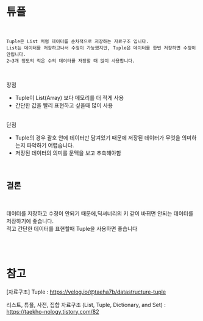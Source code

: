 # 튜플

<br/>

    Tuple은 List 처럼 데이터를 순차적으로 저장하는 자료구조 입니다.
    List는 데이터를 저장하고나서 수정이 가능했지만, Tuple은 데이터를 한번 저장하면 수정이 안됩니다.
    2~3개 정도의 적은 수의 데이터를 저장할 때 많이 사용합니다.

<br/>

장점

- Tuple이 List(Array) 보다 메모리를 더 적게 사용
- 간단한 값을 빨리 표현하고 싶을때 많이 사용
  <br/><br/>

단점

- Tuple의 경우 괄호 안에 데이터만 담겨있기 때문에 저장된 데이터가 무엇을 의미하는지 파악하기 어렵습니다.
- 저장된 데이터의 의미를 문맥을 보고 추측해야함

<br/>
<h2><b>결론</b></h2>
<br/>

데이터를 저장하고 수정이 안되기 때문에,딕셔너리의 키
같이 바뀌면 안되는 데이터를 저장하기에 좋습니다.  
적고 간단한 데이터를 표현할때 Tuple을 사용하면 좋습니다

<br/><br/>

# 참고

[자료구조] Tuple : https://velog.io/@taeha7b/datastructure-tuple

리스트, 튜플, 사전, 집합 자료구조 (List, Tuple, Dictionary, and Set) : https://taekho-nology.tistory.com/82
